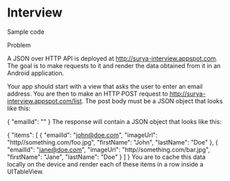 # Interview
Sample code

Problem

A JSON over HTTP API is deployed at http://surya-interview.appspot.com. The goal is to make requests to it and render the data obtained from it in an Android application.

Your app should start with a view that asks the user to enter an email address. You are then to make an HTTP POST request to http://surya-interview.appspot.com/list. The post body must be a JSON object that looks like this:

{
    "emailId": "<email address you got from user>"
}
The response will contain a JSON object that looks like this:

{
    "items": [
        {
            "emailId": "john@doe.com",
            "imageUrl": "http//something.com/foo.jpg",
            "firstName": "John",
            "lastName": "Doe"
        },
        {
            "emailId": "jane@doe.com",
            "imageUrl": "http//something.com/bar.jpg",
            "firstName": "Jane",
            "lastName": "Doe"
        }
    ]
}
You are to cache this data locally on the device and render each of these items in a row inside a UITableView.
